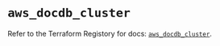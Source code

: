 # `aws_docdb_cluster`

Refer to the Terraform Registory for docs: [`aws_docdb_cluster`](https://registry.terraform.io/providers/hashicorp/aws/5.11.0/docs/resources/docdb_cluster).
